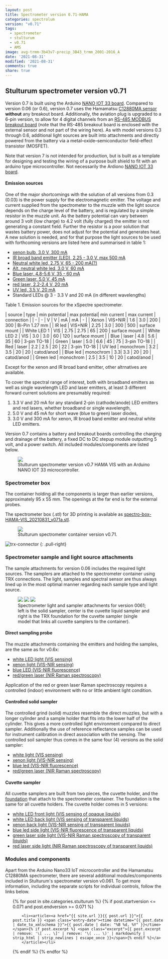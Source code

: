 ```yaml
---
layout: post
title: Spectrometer version 0.71-HAMA
categories: spectrolum
version: "v0.71"
tags:
  - spectrometer
  - stulturum
  - v0.71
  - AMS
image: avg-trmm-3b43v7-precip_3B43_trmm_2001-2016_A
date: '2021-08-31'
modified: '2021-08-31'
comments: true
share: true
---
```


## Stulturum spectrometer version v0.71

Version 0.7 is built using the Arduino [NANO IOT 33 board](../../module/module-nano-iot-33/). Compared to version 0.06 (or 0.6), version 0.7 uses the Hamamatsu [C12880MA sensor](../../sensor/sensor-C12880MA-spectrometer/) **without** any breakout board. Additionally, the aviation plug is upgraded to a 6-pin version, to allow for 4 digital channels from an [RS-485 MODBUS breakout board](../../module/module-seeed-modbus-soil-moisture/) (note that the RS-485 breakout board is enclosed with the external sensor and not part of the wiring here). As with model versions 0.3 through 0.6, additional light sources are built into attachments and directly powered from the battery via a metal–oxide–semiconductor field-effect transistor (MOSFET).

Note that version 7 is not intended for production, but is built as a template for designing and testing the wiring of a purpose built shield to fit with an arduino type microcontroller. Not necessarily the Ardiono [NANO IOT 33 board](../../module/module-nano-iot-33/).

#### Emission sources

One of the major shortcomings with the solution of all versions from 0.3 (0.03) is the power supply for the electromagnetic emitter. The voltage and current supplied from the spectrometer to the muzzle with the light source depends on the charge level of the battery, and is regulated by a simple resistor in the muzzle unit. As the battery potential can vary between around 3 volt (low charge) to 4.2 volt (fully charged) the emitter is not generating a constant field. Further the resistor is a poor solution that wastes battery power, does not adjust for the potential and generates heat. A new solution is needed, and for that purpose the light sources to be used with forthcoming versions are listed here and summarised in table 1:

- [xenon bulb, 3.0 V, 300 mA](https://www.conrad.se/p/barthelme-20710330-xenonlampa-3-v-090-w-sockel-bi-pin-127-mm-1-st-584939)
- [IR broad band emitter (LED), 2.25 - 3.0 V, max 500 mA](https://www.osram.com/ecat/OSLON®%20P1616%20SFH%204737/com/en/class_pim_web_catalog_103489/prd_pim_device_10751075/)
- [Neutral white led, 2.75 V, 65 - 200 mA(?)](https://www.digikey.com/en/products/detail/samsung-semiconductor-inc/SPMWHT541ML5XATMS6/6569429)
- [Alt. neutral white led, 3.0 V, 60 mA](https://www.digikey.com/en/products/detail/luminus-devices-inc/MP-2016-1100-40-80/4807631)
- [Blue laser, 4.8-5.6 V, 35 - 60 mA](https://www.civillaser.com/index.php?main_page=product_info&products_id=78)
- [Green laser, 5.0 V, 45 mA](https://www.civillaser.com/index.php?main_page=product_info&products_id=2291)
- [red laser, 2.2-2.4 V, 20 mA](https://www.civillaser.com/index.php?main_page=product_info&products_id=87)
- [UV led, 3.5 V, 20 mA](https://www.conrad.se/p/uv-saendare-405-nm-5-mm-radiellt-ihopkopplade-5004pch02-1565915?searchSuggest=product&searchTerm=001565915&searchType=suggest)
- Standard LEDs @ 3 - 3.3 V and 20 mA (in different wavelengths)

Table 1. Emission sources for the xSpectre spectrometer.

| source | type | min potential | max potential| min current | max current | connection |
| - | - | V | V | mA | mA | - |
| Xenon | VIS+NIR | 1.6 | 3.0 | 200 | 300 | Bi-Pin 1.27 mm |
| IR led  | VIS+NIR | 2.25 | 3.0 | 300 | 500 | surface mount |
| White LED 1 | VIS | 2.75 | 2.75 | 65 | 200 | surface mount |
| White LED 2 | VIS | 3.0 | 3.0 | 60 | 120 | surface mount |
| Blue | laser | 4.8 | 5.6 | 35 | 60 | 3-pin TO-18 |
| Green  | laser | 5.0 | 6.6 | 45 | 75 | 3-pin TO-18 |
| Red  | laser | 2.2 | 2.5 | 20 | 22 | 3-pin TO-18 |
| UV led | monochrom | 3.2 | 3.5 | 20 | 20 | catod/anod |
| Blue led | monochrom | 3.3| 3.3 | 20 | 20 | catod/anod |
| Green led | monochrom | 2.5 | 3.5 | 10 | 20 | catod/anod |

Except for the xenon and IR broad band emitter, other altrnatives are available.

To cover the spectral range of interest, both with broadband emitters as well as single wavelength LED and laser emitters, at least 3 different forward current solutions are presumably required:

1. 3.3 V and 20 mA for any standard 2-pin (cathode/anode) LED emitters and red lasers, whether broadband or single wavelength,
2. 5.0 V and 45 mA for short wave (blue to green) laser diodes,
3. 3.0 V and 300 mA for xenon, IR broad band emitter and neutral white LED emitters.

Version 0.7 contains a battery and breakout boards controlling the charging and drainage of the battery, a fixed DC to DC stepup module outputting 5 volt, and a power switch. All included modules/components are listed below.

<figure>
<img src="../../images/nano33-IOT-spectro_v071a_HAMA-VIS_bb.png">
<figcaption> Stulturum spectrometer version v0.7 HAMA VIS with an Arduino NANO IOT 33 microcontroller. </figcaption>
</figure>

### Spectrometer box

The container holding all the components is larger than earlier versions, approximately 95 x 55 mm. The openings at the far end is for the external probes.

The spectrometer box (<span class='file'>.stl</span>) for 3D printing is available as [spectro-box-HAMA-VIS_20210831_v071a.stl](../../stl/spectro-box-HAMA-VIS_20210831_v071a.stl).

<figure>
<img src="../../images/spectra-stulturum_box_v071.png">
<figcaption> Stulturum spectrometer container version v0.71. </figcaption>
</figure>

![trx-connector](../../images/trx_connector_female-male.png)
{: .pull-right}
### Spectrometer sample and light source attachments

The sample attachments for version 0.06 includes the required light sources. The samplers are attached to the spectrometer container using TRX connections. The light, samples and spectral sensor are thus always lined up in the most optimal manner regarding each sample type and light source.

<figure class="third">
<img src="../../images/spectro-solid-cyl_v061.png">
<img src="../../images/spectro-cuvette_v061.png">
<img src="../../images/spectro-cuvette-trx_v061.png">
<figcaption> Spectrometer light and sampler attachments for version 0061; left is the solid sampler, center is the cuvette liquid sampler and right is the TRX foundation for the cuvette sampler (single model that links all cuvette samplers to the container).</figcaption>
</figure>

#### Direct sampling probe

The muzzle attachments containing the emitters and holding the samples, are the same as for v0.6x:

- [white LED light (VIS sensing)](../../stl/spectro-direct-cyl-led_20210606_v061d.stl)
- [xenon light (VIS-NIR sensing)](../../stl/spectro-direct-cyl-xenon_20210606_v061d.stl)
- [blue LED (VIS-NIR fluorescence)](../../stl/spectro-direct-cyl-led_20210606_v061d.stl)
- [red/green laser (NIR Raman spectroscopy)](../../stl/spectro-direct-cyl-laser_20210606_v061d.stl)

Application of the red or green laser Raman spectroscopy requires a controlled (indoor) environment with no or little ambient light condition.

#### Controlled solid sampler

The controlled grind (solid) muzzles resemble the direct muzzles, but with a longer cylinder and a sample holder that fits into the lower half of the cylinder. This gives a more controlled light environment compared to direct sampler. Additionally the use of reference reflectance samples can be used for instrument calibration in direct association with the sensing. The controlled soil sampler thus comes in the same four (4) versions as the solid sampler:

- [white light (VIS sensing)](../../stl/spectro-solid-cyl-led_20210606_v061d.stl)
- [xenon light (VIS-NIR sensing)](../../stl/spectro-solid-cyl-xenon_20210606_v061d.stl)
- [blue led (VIS-NIR fluorescence)](../../stl/spectro-solid-cyl-led_20210606_v061d.stl)
- [red/green laser (NIR Raman spectroscopy)](../../stl/spectro-solid-cyl-laser_20210606_v061d.stl)

#### Cuvette sampler

All cuvette samplers are built from two pieces, the cuvette holder, and the [foundation](spectro-cuvette-trx_202100606_v061d.stl) that attach to the spectrometer container. The foundation is the same for all cuvette holders. The cuvette holder comes in 5 versions:

- [white LED front light (VIS sensing of opaque liquids)](../../stl/spectro-cuvette-front_20210606_v061d.stl)
- [white LED back light (VIS sensing of transparent liquids)](../../stl/spectro-cuvette-backlight_20210606_v061d.stl)
- [xenon back light (VIS-NIR sensing of transparent liquids)](../../stl/spectro-cuvette-xenon_20210606_v061d.stl)
- [blue led side light (VIS-NIR fluorescence of transparent liquids)](../../stl/spectro-cuvette-blueled_20210606_v061d.stl)
- [green laser side light (VIS-NIR Raman spectroscopy of transparent liquids)](../../stl/spectro-cuvette-green-laser_20210606_v061d.stl)
- [red laser side light (NIR Raman spectroscopy of transparent liquids)](../../stl/spectro-cuvette-red-laser_20210606_v061d.stl)

### Modules and components

Apart from the Arduino Nano33 IoT microcontroller and the Hamamatsu C12880MA spectrometer, there are several additional modules/components included in Stulturum's spectrometer version v0.061. To get more information, including the separate scripts for individual controls, follow the links below.

<ul class="post-list">
{% for post in site.categories.stulturum %}
  {% if post.startversion <= 0.071 and post.endversion >= 0.071 %}

        <li><article><a href="{{ site.url }}{{ post.url }}">{{ post.title }} <span class="entry-date"><time datetime="{{ post.date | date_to_xmlschema }}">{{ post.date | date: "%B %d, %Y" }}</time></span>{% if post.excerpt %} <span class="excerpt">{{ post.excerpt | remove: '\[ ... \]' | remove: '\( ... \)' | markdownify | strip_html | strip_newlines | escape_once }}</span>{% endif %}</a>
        </article></li>

  {% endif %}
{% endfor %}
</ul>
